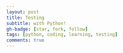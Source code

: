 ```yaml
---
layout: post
title: Testing
subtitle: with Python!
gh-badge: [star, fork, follow]
tags: [python, coding, learning, testing]
comments: true
---
```


